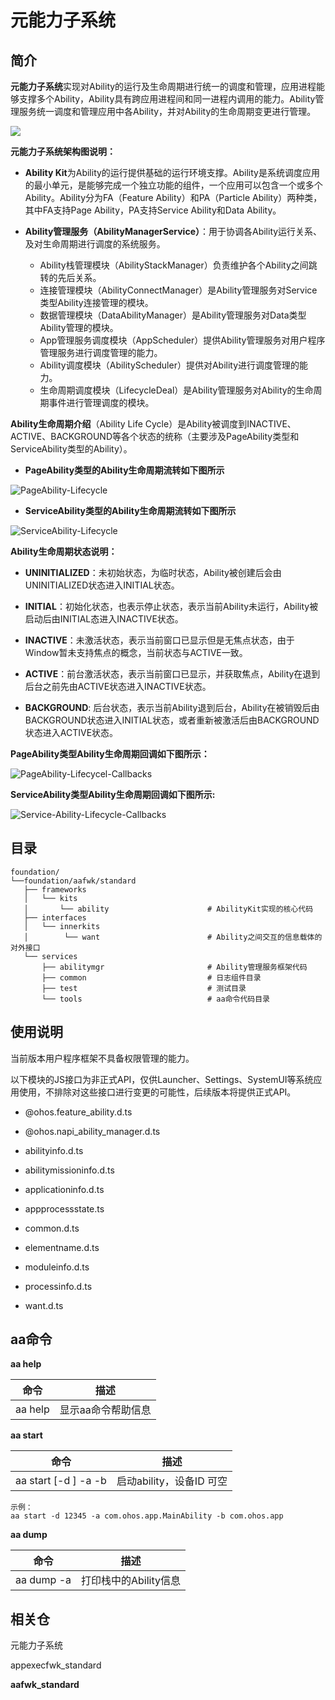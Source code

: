 # 元能力子系统

## 简介

**元能力子系统**实现对Ability的运行及生命周期进行统一的调度和管理，应用进程能够支撑多个Ability，Ability具有跨应用进程间和同一进程内调用的能力。Ability管理服务统一调度和管理应用中各Ability，并对Ability的生命周期变更进行管理。

![](figures/aafwk.png)

**元能力子系统架构图说明：**

- **Ability Kit**为Ability的运行提供基础的运行环境支撑。Ability是系统调度应用的最小单元，是能够完成一个独立功能的组件，一个应用可以包含一个或多个Ability。Ability分为FA（Feature Ability）和PA（Particle Ability）两种类，其中FA支持Page Ability，PA支持Service Ability和Data Ability。

- **Ability管理服务（AbilityManagerService）**：用于协调各Ability运行关系、及对生命周期进行调度的系统服务。
  - Ability栈管理模块（AbilityStackManager）负责维护各个Ability之间跳转的先后关系。
  - 连接管理模块（AbilityConnectManager）是Ability管理服务对Service类型Ability连接管理的模块。
  - 数据管理模块（DataAbilityManager）是Ability管理服务对Data类型Ability管理的模块。
  - App管理服务调度模块（AppScheduler）提供Ability管理服务对用户程序管理服务进行调度管理的能力。
  - Ability调度模块（AbilityScheduler）提供对Ability进行调度管理的能力。
  - 生命周期调度模块（LifecycleDeal）是Ability管理服务对Ability的生命周期事件进行管理调度的模块。

**Ability生命周期介绍**（Ability Life Cycle）是Ability被调度到INACTIVE、ACTIVE、BACKGROUND等各个状态的统称（主要涉及PageAbility类型和ServiceAbility类型的Ability）。

  - **PageAbility类型的Ability生命周期流转如下图所示**

![PageAbility-Lifecycle](figures/page-ability-lifecycle.png)



  - **ServiceAbility类型的Ability生命周期流转如下图所示**

![ServiceAbility-Lifecycle](figures/service-ability-lifecycle.png)

**Ability生命周期状态说明：**

  - **UNINITIALIZED**：未初始状态，为临时状态，Ability被创建后会由UNINITIALIZED状态进入INITIAL状态。

  - **INITIAL**：初始化状态，也表示停止状态，表示当前Ability未运行，Ability被启动后由INITIAL态进入INACTIVE状态。

  - **INACTIVE**：未激活状态，表示当前窗口已显示但是无焦点状态，由于Window暂未支持焦点的概念，当前状态与ACTIVE一致。

  - **ACTIVE**：前台激活状态，表示当前窗口已显示，并获取焦点，Ability在退到后台之前先由ACTIVE状态进入INACTIVE状态。

  - **BACKGROUND**: 后台状态，表示当前Ability退到后台，Ability在被销毁后由BACKGROUND状态进入INITIAL状态，或者重新被激活后由BACKGROUND状态进入ACTIVE状态。

**PageAbility类型Ability生命周期回调如下图所示：**

![PageAbility-Lifecycel-Callbacks](figures/page-ability-lifecycle-callbacks.png)



**ServiceAbility类型Ability生命周期回调如下图所示:**

![Service-Ability-Lifecycle-Callbacks](figures/service-ability-lifecycle-callbacks.jpg)



## 目录

```
foundation/
└──foundation/aafwk/standard
   ├── frameworks
   │   └── kits
   │       └── ability						# AbilityKit实现的核心代码
   ├── interfaces
   │   └── innerkits
   │        └── want						# Ability之间交互的信息载体的对外接口
   └── services
       ├── abilitymgr						# Ability管理服务框架代码
       ├── common							# 日志组件目录
       ├── test								# 测试目录
       └── tools							# aa命令代码目录
```

## 使用说明

当前版本用户程序框架不具备权限管理的能力。

以下模块的JS接口为非正式API，仅供Launcher、Settings、SystemUI等系统应用使用，不排除对这些接口进行变更的可能性，后续版本将提供正式API。

- @ohos.feature_ability.d.ts

- @ohos.napi_ability_manager.d.ts

- abilityinfo.d.ts

- abilitymissioninfo.d.ts

- applicationinfo.d.ts

- appprocessstate.ts

- common.d.ts

- elementname.d.ts

- moduleinfo.d.ts

- processinfo.d.ts

- want.d.ts

## **aa命令**

**aa help**

| 命令    | 描述               |
| ------- | ------------------ |
| aa help | 显示aa命令帮助信息 |

**aa start**

| 命令                                                      | 描述                     |
| --------------------------------------------------------- | ------------------------ |
| aa start [-d <device>] -a <ability-name> -b <bundle-name> | 启动ability，设备ID 可空 |

```
示例：
aa start -d 12345 -a com.ohos.app.MainAbility -b com.ohos.app
```

**aa dump**

| 命令       | 描述                  |
| ---------- | --------------------- |
| aa dump -a | 打印栈中的Ability信息 |

## 相关仓
元能力子系统

appexecfwk_standard 

**aafwk_standard**

